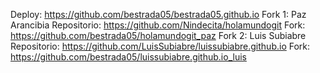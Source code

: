 Deploy: https://github.com/bestrada05/bestrada05.github.io
Fork 1: Paz Arancibia
Repositorio: https://github.com/Nindecita/holamundogit
Fork: https://github.com/bestrada05/holamundogit_paz
Fork 2: Luis Subiabre
Repositorio: https://github.com/LuisSubiabre/luissubiabre.github.io
Fork: https://github.com/bestrada05/luissubiabre.github.io_luis
